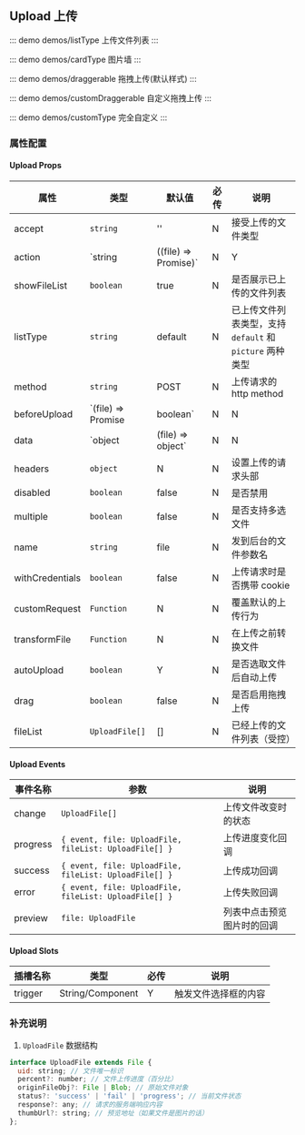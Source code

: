 ## Upload 上传

::: demo demos/listType 上传文件列表
:::

::: demo demos/cardType 图片墙
:::

::: demo demos/draggerable 拖拽上传(默认样式)
:::

::: demo demos/customDraggerable 自定义拖拽上传
:::

::: demo demos/customType 完全自定义
:::

### 属性配置

#### Upload Props

| 属性            | 类型                                   | 默认值  | 必传 | 说明                                                     |
| --------------- | -------------------------------------- | ------- | ---- | -------------------------------------------------------- |
| accept          | `string`                               | ''      | N    | 接受上传的文件类型                                       |
| action          | `string | ((file) => Promise<string>)` | N       | Y    | 上传的地址                                               |
| showFileList    | `boolean`                              | true    | N    | 是否展示已上传的文件列表                                 |
| listType        | `string`                               | default | N    | 已上传文件列表类型，支持 `default` 和 `picture` 两种类型 |
| method          | `string`                               | POST    | N    | 上传请求的 http method                                   |
| beforeUpload    | `(file) => Promise<any> | boolean`     | N       | N    | 上传文件之前的钩子，参数为上传的文件，返回值决定是否上传 |
| data            | `object | (file) => object`            | N       | N    | 上传所需额外参数或返回上传额外参数的方法                 |
| headers         | `object`                               | N       | N    | 设置上传的请求头部                                       |
| disabled        | `boolean`                              | false   | N    | 是否禁用                                                 |
| multiple        | `boolean`                              | false   | N    | 是否支持多选文件                                         |
| name            | `string`                               | file    | N    | 发到后台的文件参数名                                     |
| withCredentials | `boolean`                              | false   | N    | 上传请求时是否携带 cookie                                |
| customRequest   | `Function`                             | N       | N    | 覆盖默认的上传行为                                       |
| transformFile   | `Function`                             | N       | N    | 在上传之前转换文件                                       |
| autoUpload      | `boolean`                              | Y       | N    | 是否选取文件后自动上传                                   |
| drag            | `boolean`                              | false   | N    | 是否启用拖拽上传                                         |
| fileList        | `UploadFile[]`                         | []      | N    | 已经上传的文件列表（受控）                               |

#### Upload Events

| 事件名称 | 参数                                                  | 说明                       |
| -------- | ----------------------------------------------------- | -------------------------- |
| change   | `UploadFile[]`                                        | 上传文件改变时的状态       |
| progress | `{ event, file: UploadFile, fileList: UploadFile[] }` | 上传进度变化回调           |
| success  | `{ event, file: UploadFile, fileList: UploadFile[] }` | 上传成功回调               |
| error    | `{ event, file: UploadFile, fileList: UploadFile[] }` | 上传失败回调               |
| preview  | `file: UploadFile`                                    | 列表中点击预览图片时的回调 |

#### Upload Slots

| 插槽名称 | 类型             | 必传 | 说明                 |
| -------- | ---------------- | ---- | -------------------- |
| trigger  | String/Component | Y    | 触发文件选择框的内容 |

### 补充说明

1. `UploadFile` 数据结构

``` js
interface UploadFile extends File {
  uid: string; // 文件唯一标识
  percent?: number; // 文件上传进度（百分比）
  originFileObj?: File | Blob; // 原始文件对象
  status?: 'success' | 'fail' | 'progress'; // 当前文件状态
  response?: any; // 请求的服务端响应内容
  thumbUrl?: string; // 预览地址（如果文件是图片的话）
};
```